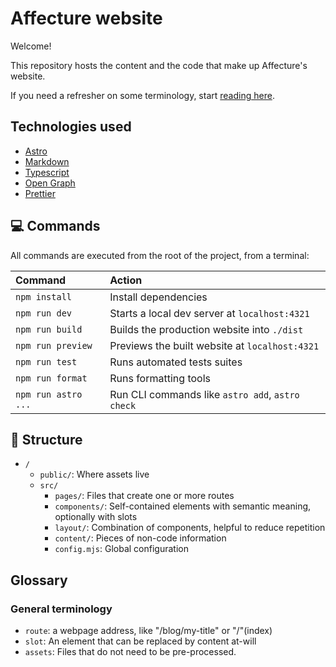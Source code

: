 # Affecture website

Welcome!

This repository hosts the content and the code that make up Affecture's website.

If you need a refresher on some terminology, start [reading here](#glossary).

## Technologies used

- [Astro](https://astro.build/)
- [Markdown](https://www.markdownguide.org/)
- [Typescript](https://www.typescriptlang.org/)
- [Open Graph](https://ogp.me/)
- [Prettier](https://prettier.io/)

## 💻 Commands

All commands are executed from the root of the project, from a terminal:

| Command             | Action                                           |
| :------------------ | :----------------------------------------------- |
| `npm install`       | Install dependencies                             |
| `npm run dev`       | Starts a local dev server at `localhost:4321`    |
| `npm run build`     | Builds the production website into `./dist`      |
| `npm run preview`   | Previews the built website at `localhost:4321`   |
| `npm run test`      | Runs automated tests suites                      |
| `npm run format`    | Runs formatting tools                            |
| `npm run astro ...` | Run CLI commands like `astro add`, `astro check` |

## 📂 Structure

- `/`
  - `public/`: Where assets live
  - `src/`
    - `pages/`: Files that create one or more routes
    - `components/`: Self-contained elements with semantic meaning, optionally with slots
    - `layout/`: Combination of components, helpful to reduce repetition
    - `content/`: Pieces of non-code information
    - `config.mjs`: Global configuration

## Glossary

### General terminology

- `route`: a webpage address, like "/blog/my-title" or "/"(index)
- `slot`: An element that can be replaced by content at-will
- `assets`: Files that do not need to be pre-processed.
